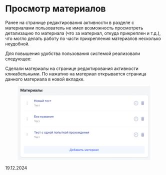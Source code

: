 # Просмотр материалов

Ранее на странице редактирования активности в разделе с материалами пользователь не имел возможность просмотреть детализацию по материала (что за материал, откуда прикреплен и т.д.), что могло делать работу по части прикрепления материалов несколько неудобной.

Для повышения удобства пользования системой реализовали следующее:

Сделали материалы на странице редактирования активности кликабельными. По нажатию на материал открывается страница данного материала в новой вкладке.

<figure><img src="../../.gitbook/assets/image (989).png" alt=""><figcaption></figcaption></figure>

19.12.2024
